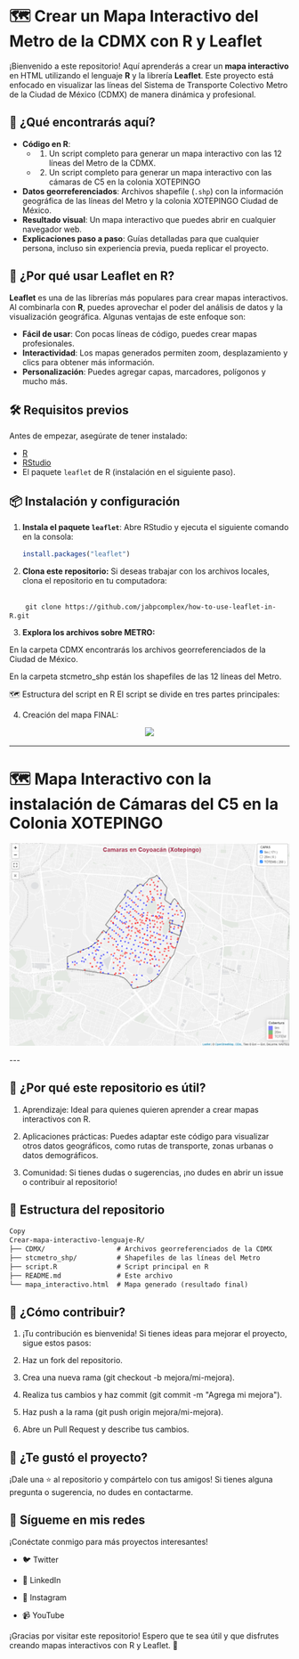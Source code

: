 # 🗺️ Crear un Mapa Interactivo del Metro de la CDMX con R y Leaflet

¡Bienvenido a este repositorio! Aquí aprenderás a crear un **mapa interactivo** en HTML utilizando el lenguaje **R** y la librería **Leaflet**. Este proyecto está enfocado en visualizar las líneas del Sistema de Transporte Colectivo Metro de la Ciudad de México (CDMX) de manera dinámica y profesional.



## 🌟 ¿Qué encontrarás aquí?

- **Código en R**:
   - 1. Un script completo para generar un mapa interactivo con las 12 líneas del Metro de la CDMX.
   - 2. Un script completo para generar un mapa interactivo con las cámaras de C5 en la colonia XOTEPINGO
- **Datos georreferenciados**: Archivos shapefile (`.shp`) con la información geográfica de las líneas del Metro y la colonia XOTEPINGO Ciudad de México.
- **Resultado visual**: Un mapa interactivo que puedes abrir en cualquier navegador web.
- **Explicaciones paso a paso**: Guías detalladas para que cualquier persona, incluso sin experiencia previa, pueda replicar el proyecto.



## 🚀 ¿Por qué usar Leaflet en R?

**Leaflet** es una de las librerías más populares para crear mapas interactivos. Al combinarla con **R**, puedes aprovechar el poder del análisis de datos y la visualización geográfica. Algunas ventajas de este enfoque son:

- **Fácil de usar**: Con pocas líneas de código, puedes crear mapas profesionales.
- **Interactividad**: Los mapas generados permiten zoom, desplazamiento y clics para obtener más información.
- **Personalización**: Puedes agregar capas, marcadores, polígonos y mucho más.


## 🛠️ Requisitos previos

Antes de empezar, asegúrate de tener instalado:

- [R](https://www.r-project.org/)
- [RStudio](https://www.rstudio.com/)
- El paquete `leaflet` de R (instalación en el siguiente paso).



## 📦 Instalación y configuración

1. **Instala el paquete `leaflet`**:
   Abre RStudio y ejecuta el siguiente comando en la consola:

   ```R
   install.packages("leaflet")

2. **Clona este repositorio:**
Si deseas trabajar con los archivos locales, clona el repositorio en tu computadora:


```shell

    git clone https://github.com/jabpcomplex/how-to-use-leaflet-in-R.git

```  

3. **Explora los archivos sobre METRO:**

En la carpeta CDMX encontrarás los archivos georreferenciados de la Ciudad de México.

En la carpeta stcmetro_shp están los shapefiles de las 12 líneas del Metro.

🗺️ Estructura del script en R
El script se divide en tres partes principales:

4. Creación del mapa FINAL:


<p align="center">
<img src="https://raw.githubusercontent.com/jabpcomplex/how-to-use-leaflet-in-R/refs/heads/main/Captura%20de%20pantalla%20de%202022-05-11%2014-21-46.png">
</p>

---

# 🗺️ Mapa Interactivo con la instalación de  Cámaras del  C5 en la Colonia XOTEPINGO

<p align="center">
<img src="https://raw.githubusercontent.com/jabpcomplex/how-to-use-leaflet-in-R/refs/heads/main/xotepingo_html.png">
</p>
---

## 🎯 ¿Por qué este repositorio es útil?
1. Aprendizaje: Ideal para quienes quieren aprender a crear mapas interactivos con R.

2. Aplicaciones prácticas: Puedes adaptar este código para visualizar otros datos geográficos, como rutas de transporte, zonas urbanas o datos demográficos.

3. Comunidad: Si tienes dudas o sugerencias, ¡no dudes en abrir un issue o contribuir al repositorio!

## 📂 Estructura del repositorio

```shell
Copy
Crear-mapa-interactivo-lenguaje-R/
├── CDMX/                  # Archivos georreferenciados de la CDMX
├── stcmetro_shp/          # Shapefiles de las líneas del Metro
├── script.R               # Script principal en R
├── README.md              # Este archivo
└── mapa_interactivo.html  # Mapa generado (resultado final)
```

## 👥 ¿Cómo contribuir?

1. ¡Tu contribución es bienvenida! Si tienes ideas para mejorar el proyecto, sigue estos pasos:

2. Haz un fork del repositorio.

3. Crea una nueva rama (git checkout -b mejora/mi-mejora).

4. Realiza tus cambios y haz commit (git commit -m "Agrega mi mejora").

5. Haz push a la rama (git push origin mejora/mi-mejora).

6. Abre un Pull Request y describe tus cambios.

## 📌 ¿Te gustó el proyecto?
¡Dale una ⭐ al repositorio y compártelo con tus amigos! Si tienes alguna pregunta o sugerencia, no dudes en contactarme.

## 📲 Sígueme en mis redes
¡Conéctate conmigo para más proyectos interesantes!

- 🐦 Twitter

- 🔗 LinkedIn

- 📸 Instagram

- 📹 YouTube

¡Gracias por visitar este repositorio! Espero que te sea útil y que disfrutes creando mapas interactivos con R y Leaflet. 🚀


